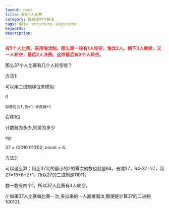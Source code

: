 ```yaml
---
layout: post
title: 有5个人比赛
category: 数据结构与算法
tags: data　structure／algorithm
keywords: 
description: 
---
```


**<span
style="color:#e53333;">有5个人比赛，采用淘汰制。那么第一轮有1人轮空，淘汰2人。剩下3人继续，又一人轮空，最后2人决赛。这样最后有2个人轮空。 </span><span
id="__kindeditor_bookmark_end_355__" style="display:none;"></span><span
id="__kindeditor_bookmark_end_353__" style="display:none;"></span>**

那么37个人比赛有几个人轮空呢？ 

方法1:

可以用二进制移位来模拟:

if

    最低位为1,则+1,计数器+1

右移1位

计数器为多少,则值为多少

eg:

37 = (0010 0101)2, count = 4.

 

方法2:

可以这么算：用比37大的最小的2的幂次的数也就是64，去减37，64-37=27，而27=16+8+2+1，所以27的二进制是11011，

数一数有四个1，所以37人比赛有4人轮空。

// 如果37人比赛每比赛一次,多出来的一人直接淘汰,那便是计算37的二进制100101.









